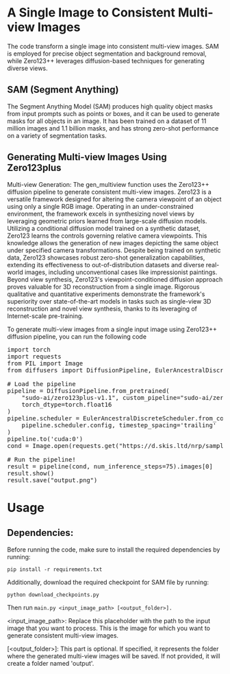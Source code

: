# A Single Image to Consistent Multi-view Images
The code transform a single image into consistent multi-view images. SAM is employed for precise object segmentation and background removal, while Zero123++ leverages diffusion-based techniques for generating diverse views.
## SAM (Segment Anything)
The Segment Anything Model (SAM) produces high quality object masks from input prompts such as points or boxes, and it can be used to generate masks for all objects in an image. It has been trained on a dataset of 11 million images and 1.1 billion masks, and has strong zero-shot performance on a variety of segmentation tasks.

## Generating Multi-view Images Using Zero123plus
Multi-view Generation: The gen_multiview function uses the Zero123++ diffusion pipeline to generate consistent multi-view images.
Zero123 is a versatile framework designed for altering the camera viewpoint of an object using only a single RGB image. Operating in an under-constrained environment, the framework excels in synthesizing novel views by leveraging geometric priors learned from large-scale diffusion models. Utilizing a conditional diffusion model trained on a synthetic dataset, Zero123 learns the controls governing relative camera viewpoints. This knowledge allows the generation of new images depicting the same object under specified camera transformations. Despite being trained on synthetic data, Zero123 showcases robust zero-shot generalization capabilities, extending its effectiveness to out-of-distribution datasets and diverse real-world images, including unconventional cases like impressionist paintings. Beyond view synthesis, Zero123's viewpoint-conditioned diffusion approach proves valuable for 3D reconstruction from a single image. Rigorous qualitative and quantitative experiments demonstrate the framework's superiority over state-of-the-art models in tasks such as single-view 3D reconstruction and novel view synthesis, thanks to its leveraging of Internet-scale pre-training.

To generate multi-view images from a single input image using Zero123++ diffusion pipeline, you can run the following code

<pre>
import torch
import requests
from PIL import Image
from diffusers import DiffusionPipeline, EulerAncestralDiscreteScheduler

# Load the pipeline
pipeline = DiffusionPipeline.from_pretrained(
    "sudo-ai/zero123plus-v1.1", custom_pipeline="sudo-ai/zero123plus-pipeline",
    torch_dtype=torch.float16
)
pipeline.scheduler = EulerAncestralDiscreteScheduler.from_config(
    pipeline.scheduler.config, timestep_spacing='trailing'
)
pipeline.to('cuda:0')
cond = Image.open(requests.get("https://d.skis.ltd/nrp/sample-data/lysol.png", stream=True).raw)

# Run the pipeline!
result = pipeline(cond, num_inference_steps=75).images[0]
result.show()
result.save("output.png")
</pre>

# Usage

## Dependencies:
Before running the code, make sure to install the required dependencies by running:

`pip install -r requirements.txt`

Additionally, download the required checkpoint for SAM file by running:

`python download_checkpoints.py`

Then run 
`main.py <input_image_path> [<output_folder>].`

<input_image_path>: Replace this placeholder with the path to the input image that you want to process. This is the image for which you want to generate consistent multi-view images.

[<output_folder>]: This part is optional. If specified, it represents the folder where the generated multi-view images will be saved. If not provided, it will create a folder named 'output'.

